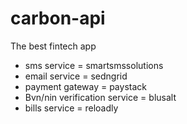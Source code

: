 # carbon-api
The best fintech app


- sms service = smartsmssolutions
- email service  = sedngrid
- payment gateway  = paystack
- Bvn/nin verification service  = blusalt
- bills service  = reloadly